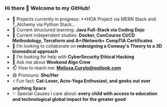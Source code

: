 ### Hi there 👋 Welcome to my GitHub!




- 🔭 Projects currently in progress: **HOA Project via MERN Stack and T_Alchemy via Python Stack...
- 🌱 Current structured learning: **Java Full-Stack via Coding Dojo**
- 🌱 Current independent studies: **Docker, ConCourse CI/CD Methodology, Terraform and A+/Network+ CompTIA Certificates**
- 👯 I’m looking to collaborate on **redesigning a Conway's Theory to a 3D biomedical approach**
- 🤔 I’m looking for help with **CyberSecurity Ethical Hacking**
- 💬 Ask me about **Weekend Algo Crew**
- 📫 How to reach me: **Melissa.Curylo@outlook.com**
- 😄 Pronouns: **She/Her**
- ⚡ Fun fact: **Cat-Lover, Acro-Yoga Enthusiast, and geeks out over anything Space** 
- ✨ Special Causes I care about: **every child with access to education and technological global impact for the greater good**

